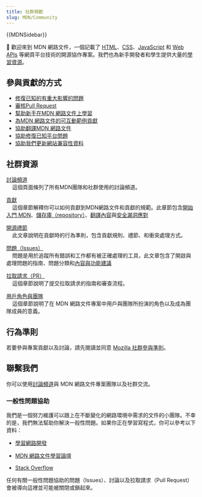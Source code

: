 ```yaml
---
title: 社群規範
slug: MDN/Community
---
```


{{MDNSidebar}}

👋 歡迎來到 MDN 網路文件，一個記載了 [HTML](/zh-TW/docs/Web/HTML)、[CSS](/zh-TW/docs/Web/CSS)、[JavaScript](/zh-TW/docs/Web/JavaScript) 和 [Web APIs](/zh-TW/docs/Web/API) 等網頁平台技術的開源協作專案。我們也為新手開發者和學生提供大量的[學習資源](/zh-TW/docs/Learn)。

## 參與貢獻的方式

- [修復已知的有重大影響的問題](https://github.com/orgs/mdn/projects/25/views/1)
- [審核Pull Request](/zh-TW/docs/MDN/Community/Pull_requests)
- [幫助新手在MDN 網路文件上學習](/zh-TW/docs/MDN/Community/Learn_forum)
- [為MDN 網路文件的可互動範例貢獻](https://github.com/mdn/interactive-examples/blob/main/CONTRIBUTING.md)
- [協助翻譯MDN 網路文件](/zh-TW/docs/MDN/Community/Contributing/Translated_content)
- [協助修復已知平台問題](https://github.com/mdn/yari/issues)
- [協助我們更新網站兼容性資料](https://github.com/mdn/browser-compat-data)

## 社群資源

[討論頻道](/zh-TW/docs/MDN/Community/Communication_channels)\
&nbsp; &nbsp; 這個頁面條列了所有MDN團隊和社群使用的討論頻道。

[貢獻](/zh-TW/docs/MDN/Community/Contributing)\
&nbsp; &nbsp; 這個章節解釋你可以如何貢獻到MDN網路文件和貢獻的規範。此章節包含[開始入門 MDN](/zh-TW/docs/MDN/Community/Contributing/Getting_started)、[儲存庫（repository）](/zh-TW/docs/MDN/Community/Contributing/Our_repositories)、[翻譯內容](/zh-TW/docs/MDN/Community/Contributing/Translated_content)與[安全漏洞應對](/zh-TW/docs/MDN/Community/Contributing/Security_vulnerability_response)

[開源禮節](/zh-TW/docs/MDN/Community/Open_source_etiquette)\
&nbsp; &nbsp; 此文章說明在貢獻時的行為準則，包含貢獻規則、禮節、和衝突處理方式。

[問題（Issues）](/zh-TW/docs/MDN/Community/Issues)\
&nbsp; &nbsp; 問題是用於追蹤所有錯誤和工作都有被正確處理的工具，此文章包含了開啟與處理問題的指南、問題分類和[內容與功能建議](/zh-TW/docs/MDN/Community/Issues/Content_suggestions_feature_proposals)

[拉取請求（PR）](/en-US/docs/MDN/Community/Pull_requests)\
&nbsp; &nbsp; 這個章節說明了提交拉取請求的指南和審查流程。

[用戶角色與團隊](/zh-TW/docs/MDN/Community/Roles_teams)\
&nbsp; &nbsp; 這個章節說明了在 MDN 網路文件專案中用戶與團隊所扮演的角色以及成為團隊成員的意義。

## 行為準則

若要參與專案貢獻以及討論，請先閱讀並同意 [Mozilla 社群參與準則](https://github.com/mdn/mdn-community/blob/main/CODE_OF_CONDUCT.md)。

## 聯繫我們

你可以使用[討論頻道](/en-US/docs/MDN/Community/Communication_channels)與 MDN 網路文件專案團隊以及社群交流。

### 一般性問題協助

我們是一個努力維護可以跟上在不斷變化的網路環境中需求的文件的小團隊。不幸的是，我們無法幫助你解決一般性問題。如果你正在學習寫程式，你可以參考以下資料：

- [學習網路開發](/zh-TW/docs/Learn)

- [MDN 網路文件學習論壇](https://discourse.mozilla.org/c/mdn/learn/250)

- [Stack Overflow](https://stackoverflow.com/questions/)

任何有關一般性問題協助的問題（Issues）、討論以及拉取請求（Pull Request）會被導向這裡並可能被關閉或鎖起來。